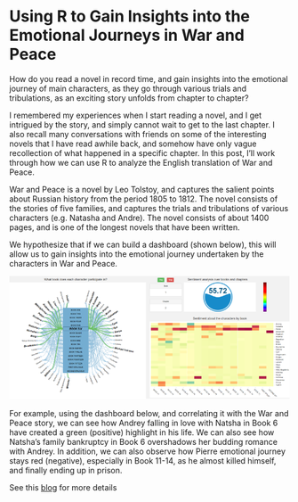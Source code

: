 # Using R to Gain Insights into the Emotional Journeys in War and Peace

How do you read a novel in record time, and gain insights into the emotional journey of main characters, as they go through various trials and tribulations, as an exciting story unfolds from chapter to chapter?

I remembered my experiences when I start reading a novel, and I get intrigued by the story, and simply cannot wait to get to the last chapter. I also recall many conversations with friends on some of the interesting novels that I have read awhile back, and somehow have only vague recollection of what happened in a specific chapter. In this post, I’ll work through how we can use R to analyze the English translation of War and Peace.

War and Peace is a novel by Leo Tolstoy, and captures the salient points about Russian history from the period 1805 to 1812. The novel consists of the stories of five families, and captures the trials and tribulations of various characters (e.g. Natasha and Andre). The novel consists of about 1400 pages, and is one of the longest novels that have been written.

We hypothesize that if we can build a dashboard (shown below), this will allow us to gain insights into the emotional journey undertaken by the characters in War and Peace.

<img src="media/SentimentDashboard.png" alt="sentimentdashboard" class="inline"/>

For example, using the dashboard below, and correlating it with the War and Peace story, we can see how Andrey falling in love with Natsha in Book 6 have created a green (positive) highlight in his life. We can also see how Natsha’s family bankruptcy in Book 6 overshadows her budding romance with Andrey. In addition, we can also observe how Pierre emotional journey stays red (negative), especially in Book 11-14, as he almost killed himself, and finally ending up in prison.

See this [blog](http://blog.revolutionanalytics.com/2016/12/war-and-peace.html) for more details
